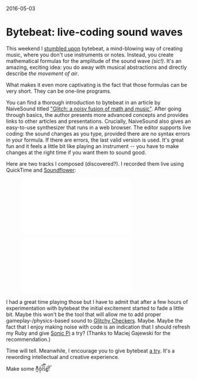 2016-05-03

Bytebeat: live-coding sound waves
=================================

This weekend I [stumbled upon](https://martyn.pw/) bytebeat, a
mind-blowing way of creating music, where you don't use instruments or
notes.  Instead, you create mathematical formulas for the amplitude of
the sound wave *(sic!)*.  It's an amazing, exciting idea: you do away
with musical abstractions and directly describe *the movement of air*.

What makes it even more captivating is the fact that those formulas can
be very short.  They can be one-line programs.

You can find a thorough introduction to bytebeat in an article by
NaiveSound titled ["Glitch: a noisy fusion of math and music"][article].
After going through basics, the author presents more advanced concepts
and provides links to other articles and presentations.  Crucially,
NaiveSound also gives an easy-to-use synthesizer that runs in a web
browser.  The editor supports live coding: the sound changes as you type,
provided there are no syntax errors in your formula.  If there are
errors, the last valid version is used.  It's great fun and it feels a
little bit like playing an instrument -- you have to make changes at the
right time if you want them to sound good.

Here are two tracks I composed (discovered?).  I recorded them live
using QuickTime and [Soundflower][]:

<figure>
    <div class="video-wrapper">
        <iframe src="//www.youtube.com/embed/vTuYtBeWwP0" frameborder="0" allowfullscreen></iframe>
    </div>
</figure>

<figure>
    <div class="video-wrapper">
        <iframe src="//www.youtube.com/embed/iADlXMXKhv4" frameborder="0" allowfullscreen></iframe>
    </div>
</figure>

I had a great time playing those but I have to admit that after a few
hours of experimentation with bytebeat the initial excitement started
to fade a little bit.  Maybe this won't be the tool that will allow me
to add proper gameplay-/physics-based sound to [Glitchy Checkers][].
Maybe.  Maybe the fact that I enjoy making noise with code is an
indication that I should refresh my Ruby and give [Sonic Pi][] a
try? (Thanks to Maciej Gajewski for the recommendation.)

Time will tell.  Meanwhile, I encourage you to give bytebeat
[a try][synthesizer].  It's a rewording intellectual and creative experience.

Make some n͍ͧ͋o̜̖̾ỉ̅͡s᷀ͧ̅e̳͠͠!


  [article]: https://medium.com/@naive_sound/glitch-a-noisy-fusion-of-math-and-music-6a9b24e7f5b5
  [synthesizer]: http://naivesound.com/glitch/#t
  [Soundflower]: https://github.com/mattingalls/Soundflower/releases/
  [Glitchy Checkers]: http://GlitchyCheckers.com/
  [Sonic Pi]: https://www.youtube.com/watch?v=TK1mBqKvIyU
